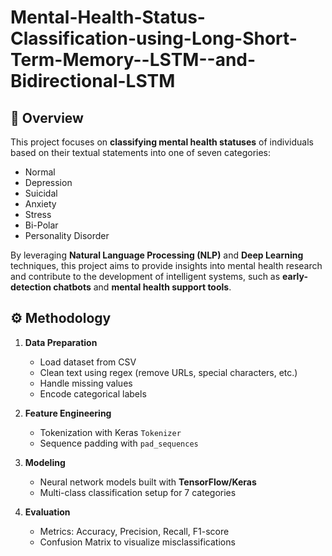 # Mental-Health-Status-Classification-using-Long-Short-Term-Memory--LSTM--and-Bidirectional-LSTM

## 📌 Overview
This project focuses on **classifying mental health statuses** of individuals based on their textual statements into one of seven categories:  

- Normal  
- Depression  
- Suicidal  
- Anxiety  
- Stress  
- Bi-Polar  
- Personality Disorder  

By leveraging **Natural Language Processing (NLP)** and **Deep Learning** techniques, this project aims to provide insights into mental health research and contribute to the development of intelligent systems, such as **early-detection chatbots** and **mental health support tools**.  

## ⚙️ Methodology
1. **Data Preparation**  
   - Load dataset from CSV  
   - Clean text using regex (remove URLs, special characters, etc.)  
   - Handle missing values  
   - Encode categorical labels  

2. **Feature Engineering**  
   - Tokenization with Keras `Tokenizer`  
   - Sequence padding with `pad_sequences`  

3. **Modeling**  
   - Neural network models built with **TensorFlow/Keras**  
   - Multi-class classification setup for 7 categories  

4. **Evaluation**  
   - Metrics: Accuracy, Precision, Recall, F1-score  
   - Confusion Matrix to visualize misclassifications  
